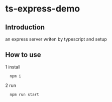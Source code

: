 # ts-express-demo

## Introduction 

  an express server writen by typescript and setup

## How to use

  1 install

```
  npm i
```

  2 run

```
  npm run start
```
